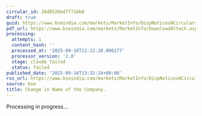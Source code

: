 ```yaml
---
circular_id: 28d852bbd7f716b8
draft: true
guid: https://www.bseindia.com/markets/MarketInfo/DispNoticesNCirculars.aspx?Noticeid={D465879C-97C5-4414-A4BB-465779B62FED}&noticeno=20250916-70&dt=09/16/2025&icount=70&totcount=79&flag=0
pdf_url: https://www.bseindia.com/markets/MarketInfo/DownloadAttach.aspx?id=20250916-70&attachedId=52a61447-65a6-4432-9469-f925e77f62fd
processing:
  attempts: 1
  content_hash: ''
  processed_at: '2025-09-16T21:22:20.096177'
  processor_version: '2.0'
  stage: claude_failed
  status: failed
published_date: '2025-09-16T13:32:24+00:00'
rss_url: https://www.bseindia.com/markets/MarketInfo/DispNoticesNCirculars.aspx?Noticeid={D465879C-97C5-4414-A4BB-465779B62FED}&noticeno=20250916-70&dt=09/16/2025&icount=70&totcount=79&flag=0
source: bse
title: Change in Name of the Company.
---
```


Processing in progress...